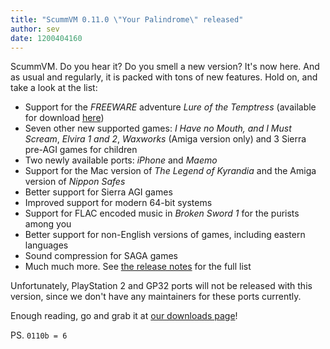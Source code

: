 ```yaml
---
title: "ScummVM 0.11.0 \"Your Palindrome\" released"
author: sev
date: 1200404160
---
```


ScummVM. Do you hear it? Do you smell a new version? It's now here. And as usual and regularly, it is packed with tons of new features. Hold on, and take a look at the list:

*   Support for the *FREEWARE* adventure *Lure of the Temptress* (available for download [here](/downloads/))
*   Seven other new supported games: *I Have no Mouth, and I Must Scream*, *Elvira 1 and 2*, *Waxworks* (Amiga version only) and 3 Sierra pre-AGI games for children
*   Two newly available ports: *iPhone* and *Maemo*
*   Support for the Mac version of *The Legend of Kyrandia* and the Amiga version of *Nippon Safes*
*   Better support for Sierra AGI games
*   Improved support for modern 64-bit systems
*   Support for FLAC encoded music in *Broken Sword 1* for the purists among you
*   Better support for non-English versions of games, including eastern languages
*   Sound compression for SAGA games
*   Much much more. See [the release notes](https://downloads.scummvm.org/frs/scummvm/0.11.0/ReleaseNotes) for the full list

Unfortunately, PlayStation 2 and GP32 ports will not be released with this version, since we don't have any maintainers for these ports currently.

Enough reading, go and grab it at [our downloads page](/downloads/)!

PS. `0110b = 6`
